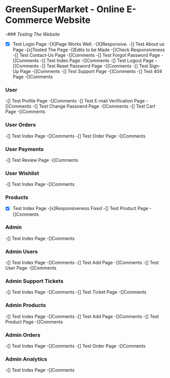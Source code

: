 # GreenSuperMarket - Online E-Commerce Website

-### *Testing The Website*

-[X] Test Login Page
    -[X]Page Works Well.
    -[X]Responsive.
-[] Test About us Page
    -[x]Tested The Page
    -[]Edits to be Made
    -[]Check Responsiveness
-[] Test Contact-Us Page
    -[]Comments
-[] Test Forgot Password Page
    -[]Comments
-[] Test Index Page
    -[]Comments
-[] Test Logout Page
    -[]Comments
-[] Test Reset Password Page
    -[]Comments
-[] Test Sign-Up Page
    -[]Comments
-[] Test Support Page
    -[]Comments
-[] Test 404 Page
    -[]Comments

### User
-[] Test Profile Page
    -[]Comments
-[] Test E-mail Verification Page
    -[]Comments
-[] Test Change Passowrd Page
    -[]Comments
-[] Test Cart Page
    -[]Comments

### User Orders
-[] Test Index Page
    -[]Comments
-[] Test Order Page
    -[]Comments

### User Payments
-[] Test Review Page
    -[]Comments

### User Wishlist
-[] Test Index Page
    -[]Comments

### Products
-[x] Test Index Page
    -[x]Responsiveness Fixed
-[] Test Product Page
    -[]Comments

### Admin
-[] Test Index Page
    -[]Comments

### Admin Users
-[] Test Index Page
    -[]Comments
-[] Test Add Page
    -[]Comments
-[] Test User Page
    -[]Comments

### Admin Support Tickets
-[] Test Index Page
    -[]Comments
-[] Test Ticket Page
    -[]Comments

### Admin Products
-[] Test Index Page
    -[]Comments
-[] Test Add Page
    -[]Comments
-[] Test Product Page
    -[]Comments

### Admin Orders
-[] Test Index Page
    -[]Comments
-[] Test Order Page
    -[]Comments

### Admin Analytics
-[] Test Index Page
    -[]Comments
